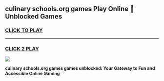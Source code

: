 
## culinary schools.org games Play Online 👋 Unblocked Games
<h3>
<a href="https://news.freeplayer.one?title=culinary_schools.org_games&ref=17GH">CLICK TO PLAY</a></h3>
<hr>

<h3>
<a href="https://news.freeplayer.one?title=culinary_schools.org_games&ref=17GH">CLICK 2 PLAY</a>
  
</h3>

<a href="https://news.freeplayer.one?title=culinary_schools.org_games&ref=17GH/"><img src="https://clearcache.store/games.png"></a>


**culinary schools.org games games unblocked: Your Gateway to Fun and Accessible Online Gaming**
